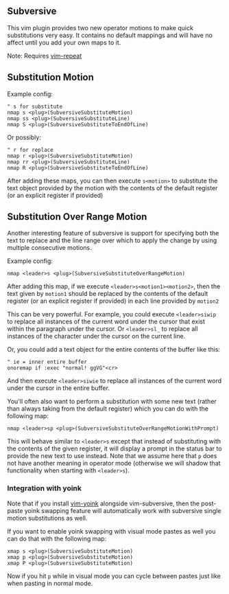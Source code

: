 
## Subversive

This vim plugin provides two new operator motions to make quick substitutions very easy.  It contains no default mappings and will have no affect until you add your own maps to it.

Note: Requires [vim-repeat](https://github.com/tpope/vim-repeat)

## Substitution Motion

Example config:

```
" s for substitute
nmap s <plug>(SubversiveSubstituteMotion)
nmap ss <plug>(SubversiveSubstituteLine)
nmap S <plug>(SubversiveSubstituteToEndOfLine)
```

Or possibly:
```
" r for replace
nmap r <plug>(SubversiveSubstituteMotion)
nmap rr <plug>(SubversiveSubstituteLine)
nmap R <plug>(SubversiveSubstituteToEndOfLine)
```

After adding these maps, you can then execute `s<motion>` to substitute the text object provided by the motion with the contents of the default register (or an explicit register if provided)

## Substitution Over Range Motion

Another interesting feature of subversive is support for specifying both the text to replace and the line range over which to apply the change by using multiple consecutive motions.

Example config:

```
nmap <leader>s <plug>(SubversiveSubstituteOverRangeMotion)
```

After adding this map, if we execute `<leader>s<motion1><motion2>`, then the text given by `motion1` should be replaced by the contents of the default register (or an explicit register if provided) in each line provided by `motion2`

This can be very powerful. For example, you could execute `<leader>siwip` to replace all instances of the current word under the cursor that exist within the paragraph under the cursor.  Or `<leader>sl_` to replace all instances of the character under the cursor on the current line.

Or, you could add a text object for the entire contents of the buffer like this:

```
" ie = inner entire buffer
onoremap if :exec "normal! ggVG"<cr>
```

And then execute `<leader>siwie` to replace all instances of the current word under the cursor in the entire buffer.

You'll often also want to perform a substitution with some new text (rather than always taking from the default register) which you can do with the following map:

```
nmap <leader>sp <plug>(SubversiveSubstituteOverRangeMotionWithPrompt)
```

This will behave similar to `<leader>s` except that instead of substituting with the contents of the given register, it will display a prompt in the status bar to provide the new text to use instead.  Note that we assume here that `p` does not have another meaning in operator mode (otherwise we will shadow that functionality when starting with `<leader>s`).

### Integration with yoink

Note that if you install [vim-yoink](https://github.com/svermeulen/nvim-yoink) alongside vim-subversive, then the post-paste yoink swapping feature will automatically work with subversive single motion substitutions as well.

If you want to enable yoink swapping with visual mode pastes as well you can do that with the following map:

```viml
xmap s <plug>(SubversiveSubstituteMotion)
xmap p <plug>(SubversiveSubstituteMotion)
xmap P <plug>(SubversiveSubstituteMotion)
```

Now if you hit `p` while in visual mode you can cycle between pastes just like when pasting in normal mode.

